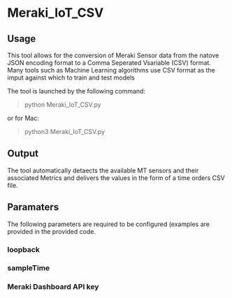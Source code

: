 # Meraki_IoT_CSV
## Usage
This tool allows for the conversion of Meraki Sensor data from the natove JSON encoding format to a Comma Seperated Vsariable (CSV) format.  
Many tools such as Machine Learning algorithms use CSV format as the imput against which to train and test models

The tool is launched by the following command:  
> python Meraki_IoT_CSV.py    

or for Mac:  
> python3 Meraki_IoT_CSV.py 


## Output
The tool automatically detaects the available MT sensors and their associated Metrics and delivers the values in the form of a time orders CSV file.  

## Paramaters
The following parameters are required to be configured (examples are provided in the provided code.

### loopback

### sampleTime

### Meraki Dashboard API key
